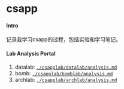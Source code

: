 # csapp

#### Intro
记录我学习csapp的过程，包括实验和学习笔记。

#### Lab Analysis Portal
1. datalab:     [`./csapplab/datalab/analysis.md`](./csapplab/datalab/analysis.md)
2. bomb:        [`./csapplab/bomblab/analysis.md`](./csapplab/bomblab/analysis.md)	
3. archlab:     [`./csapplab/archlab/analysis.md`](./csapplab/archlab/analysis.md)